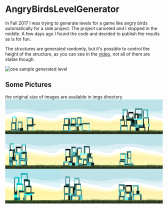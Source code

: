 # AngryBirdsLevelGenerator
In Fall 2017 I was trying to generate levels for a game like angry birds automatically for a side project. The project canceled and I stopped in the middle. A few days ago I found the code and decided to publish the results as is for fun.

The structures are generated randomly, but it's possible to control the height of the structure, as you can see in the [video](https://www.youtube.com/watch?v=Quql0uDRRkE), not all of them are stable though.

![one sample generated level](https://raw.githubusercontent.com/VahidMostofi/AngryBirdsLevelGenerator/master/imgs/8.png)

## Some Pictures
the original size of images are available in imgs directory
![9 sample generated level](https://raw.githubusercontent.com/VahidMostofi/AngryBirdsLevelGenerator/master/imgs/combine.jpg)
